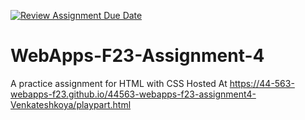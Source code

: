 [![Review Assignment Due Date](https://classroom.github.com/assets/deadline-readme-button-24ddc0f5d75046c5622901739e7c5dd533143b0c8e959d652212380cedb1ea36.svg)](https://classroom.github.com/a/4tKarLeg)
# WebApps-F23-Assignment-4
A practice assignment for HTML with CSS
Hosted At <https://44-563-webapps-f23.github.io/44563-webapps-f23-assignment4-Venkateshkoya/playpart.html>